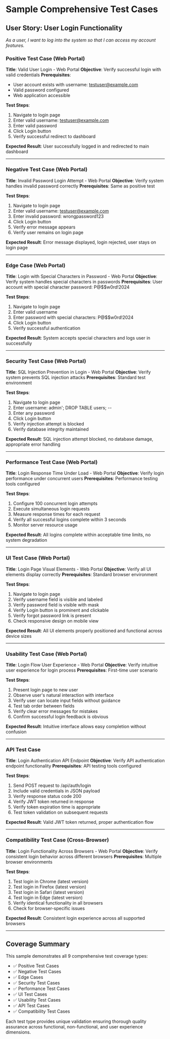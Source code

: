 # Sample Comprehensive Test Cases

## User Story: User Login Functionality
*As a user, I want to log into the system so that I can access my account features.*

### Positive Test Case (Web Portal)
**Title**: Valid User Login - Web Portal
**Objective**: Verify successful login with valid credentials
**Prerequisites**: 
- User account exists with username: testuser@example.com
- Valid password configured
- Web application accessible

**Test Steps**:
1. Navigate to login page
2. Enter valid username: testuser@example.com
3. Enter valid password
4. Click Login button
5. Verify successful redirect to dashboard

**Expected Result**: User successfully logged in and redirected to main dashboard

---

### Negative Test Case (Web Portal)
**Title**: Invalid Password Login Attempt - Web Portal
**Objective**: Verify system handles invalid password correctly
**Prerequisites**: Same as positive test

**Test Steps**:
1. Navigate to login page
2. Enter valid username: testuser@example.com
3. Enter invalid password: wrongpassword123
4. Click Login button
5. Verify error message appears
6. Verify user remains on login page

**Expected Result**: Error message displayed, login rejected, user stays on login page

---

### Edge Case (Web Portal)
**Title**: Login with Special Characters in Password - Web Portal
**Objective**: Verify system handles special characters in passwords
**Prerequisites**: User account with special character password: P@$$w0rd!2024

**Test Steps**:
1. Navigate to login page
2. Enter valid username
3. Enter password with special characters: P@$$w0rd!2024
4. Click Login button
5. Verify successful authentication

**Expected Result**: System accepts special characters and logs user in successfully

---

### Security Test Case (Web Portal)
**Title**: SQL Injection Prevention in Login - Web Portal
**Objective**: Verify system prevents SQL injection attacks
**Prerequisites**: Standard test environment

**Test Steps**:
1. Navigate to login page
2. Enter username: admin'; DROP TABLE users; --
3. Enter any password
4. Click Login button
5. Verify injection attempt is blocked
6. Verify database integrity maintained

**Expected Result**: SQL injection attempt blocked, no database damage, appropriate error handling

---

### Performance Test Case (Web Portal)
**Title**: Login Response Time Under Load - Web Portal
**Objective**: Verify login performance under concurrent users
**Prerequisites**: Performance testing tools configured

**Test Steps**:
1. Configure 100 concurrent login attempts
2. Execute simultaneous login requests
3. Measure response times for each request
4. Verify all successful logins complete within 3 seconds
5. Monitor server resource usage

**Expected Result**: All logins complete within acceptable time limits, no system degradation

---

### UI Test Case (Web Portal)
**Title**: Login Page Visual Elements - Web Portal
**Objective**: Verify all UI elements display correctly
**Prerequisites**: Standard browser environment

**Test Steps**:
1. Navigate to login page
2. Verify username field is visible and labeled
3. Verify password field is visible with mask
4. Verify Login button is prominent and clickable
5. Verify forgot password link is present
6. Check responsive design on mobile view

**Expected Result**: All UI elements properly positioned and functional across device sizes

---

### Usability Test Case (Web Portal)
**Title**: Login Flow User Experience - Web Portal
**Objective**: Verify intuitive user experience for login process
**Prerequisites**: First-time user scenario

**Test Steps**:
1. Present login page to new user
2. Observe user's natural interaction with interface
3. Verify user can locate input fields without guidance
4. Test tab order between fields
5. Verify clear error messages for mistakes
6. Confirm successful login feedback is obvious

**Expected Result**: Intuitive interface allows easy completion without confusion

---

### API Test Case
**Title**: Login Authentication API Endpoint
**Objective**: Verify API authentication endpoint functionality
**Prerequisites**: API testing tools configured

**Test Steps**:
1. Send POST request to /api/auth/login
2. Include valid credentials in JSON payload
3. Verify response status code 200
4. Verify JWT token returned in response
5. Verify token expiration time is appropriate
6. Test token validation on subsequent requests

**Expected Result**: Valid JWT token returned, proper authentication flow

---

### Compatibility Test Case (Cross-Browser)
**Title**: Login Functionality Across Browsers - Web Portal
**Objective**: Verify consistent login behavior across different browsers
**Prerequisites**: Multiple browser environments

**Test Steps**:
1. Test login in Chrome (latest version)
2. Test login in Firefox (latest version)
3. Test login in Safari (latest version)
4. Test login in Edge (latest version)
5. Verify identical functionality in all browsers
6. Check for browser-specific issues

**Expected Result**: Consistent login experience across all supported browsers

---

## Coverage Summary
This sample demonstrates all 9 comprehensive test coverage types:
- ✅ Positive Test Cases
- ✅ Negative Test Cases  
- ✅ Edge Cases
- ✅ Security Test Cases
- ✅ Performance Test Cases
- ✅ UI Test Cases
- ✅ Usability Test Cases
- ✅ API Test Cases
- ✅ Compatibility Test Cases

Each test type provides unique validation ensuring thorough quality assurance across functional, non-functional, and user experience dimensions.